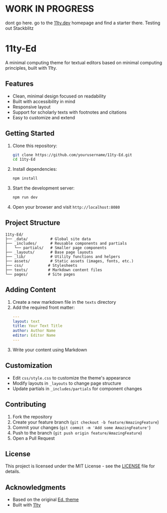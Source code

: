 # WORK IN PROGRESS
dont go here. go to the [11ty.dev](https://11ty.dev) homepage and find a starter there.
Testing out Stackblitz

# 11ty-Ed

A minimal computing theme for textual editors based on minimal computing principles, built with 11ty.

## Features

- Clean, minimal design focused on readability
- Built with accessibility in mind
- Responsive layout
- Support for scholarly texts with footnotes and citations
- Easy to customize and extend

## Getting Started

1. Clone this repository:
   ```bash
   git clone https://github.com/yourusername/11ty-Ed.git
   cd 11ty-Ed
   ```

2. Install dependencies:
   ```bash
   npm install
   ```

3. Start the development server:
   ```bash
   npm run dev
   ```

4. Open your browser and visit `http://localhost:8080`

## Project Structure

```
11ty-Ed/
├── _data/          # Global site data
├── _includes/      # Reusable components and partials
│   └── partials/   # Smaller page components
├── _layouts/       # Base page layouts
├── _lib/           # Utility functions and helpers
├── assets/         # Static assets (images, fonts, etc.)
├── css/           # Stylesheets
├── texts/         # Markdown content files
└── pages/         # Site pages
```

## Adding Content

1. Create a new markdown file in the `texts` directory
2. Add the required front matter:
   ```yaml
   ---
   layout: text
   title: Your Text Title
   author: Author Name
   editor: Editor Name
   ---
   ```
3. Write your content using Markdown

## Customization

- Edit `css/style.css` to customize the theme's appearance
- Modify layouts in `_layouts` to change page structure
- Update partials in `_includes/partials` for component changes

## Contributing

1. Fork the repository
2. Create your feature branch (`git checkout -b feature/AmazingFeature`)
3. Commit your changes (`git commit -m 'Add some AmazingFeature'`)
4. Push to the branch (`git push origin feature/AmazingFeature`)
5. Open a Pull Request

## License

This project is licensed under the MIT License - see the [LICENSE](LICENSE) file for details.

## Acknowledgments

- Based on the original [Ed. theme](https://github.com/minicomp/ed)
- Built with [11ty](https://www.11ty.dev/)

